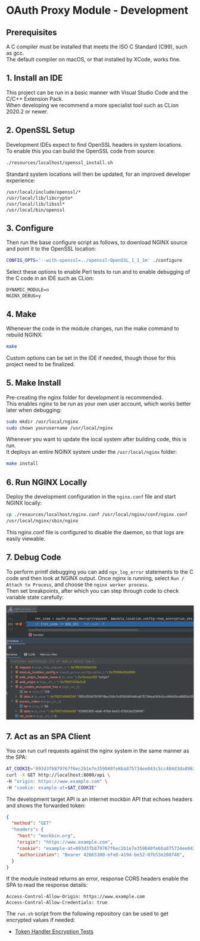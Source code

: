 # OAuth Proxy Module - Development

## Prerequisites

A C compiler must be installed that meets the ISO C Standard (C99), such as gcc.\
The default compiler on macOS, or that installed by XCode, works fine.

## 1. Install an IDE

This project can be run in a basic manner with Visual Studio Code and the C/C++ Extension Pack.\
When developing we recommend a more specialist tool such as CLion 2020.2 or newer.

## 2. OpenSSL Setup

Development IDEs expect to find OpenSSL headers in system locations.\
To enable this you can build the OpenSSL code from source: 

```bash
./resources/localhost/openssl_install.sh
```

Standard system locations will then be updated, for an improved developer experience:

```text
/usr/local/include/openssl/*
/usr/local/lib/libcrypto*
/usr/local/lib/libssl*
/usr/local/bin/openssl
```

## 3. Configure

Then run the base configure script as follows, to download NGINX source and point it to the OpenSSL location:

```bash
CONFIG_OPTS='--with-openssl=../openssl-OpenSSL_1_1_1m' ./configure 
```

Select these options to enable Perl tests to run and to enable debugging of the C code in an IDE such as CLion:

```text
DYNAMIC_MODULE=n
NGINX_DEBUG=y
```

## 4. Make

Whenever the code in the module changes, run the make command to rebuild NGINX:

```bash
make
```

Custom options can be set in the IDE if needed, though those for this project need to be finalized.

## 5. Make Install

Pre-creating the nginx folder for development is recommended.\
This enables nginx to be run as your own user account, which works better later when debugging:

```bash
sudo mkdir /usr/local/nginx
sudo chown yourusername /usr/local/nginx
```

Whenever you want to update the local system after building code, this is run.\
It deploys an entire NGINX system under the `/usr/local/nginx` folder:

```bash
make install
```

## 6. Run NGINX Locally

Deploy the development configuration in the `nginx.conf` file and start NGINX locally:

```bash
cp ./resources/localhost/nginx.conf /usr/local/nginx/conf/nginx.conf
/usr/local/nginx/sbin/nginx
```

This nginx.conf file is configured to disable the daemon, so that logs are easily viewable.

## 7. Debug Code

To perform printf debugging you can add `ngx_log_error` statements to the C code and then look at NGINX output.
Once nginx is running, select  `Run / Attach to Process`, and choose the `nginx worker process`.\
Then set breakpoints, after which you can step through code to check variable state carefully:

![Debugger](debugging.png)

## 7. Act as an SPA Client

You can run curl requests against the nginx system in the same manner as the SPA:

```bash
AT_COOKIE='093d3fb879767f6ec2b1e7e359040fe6ba875734ee043c5cc484d3da8963a351e9aba1c5e273f3d1ea2914f83836fa434474d1720b3040f5f7237f34536b7389'
curl -X GET http://localhost:8080/api \
-H "origin: https://www.example.com" \
-H "cookie: example-at=$AT_COOKIE"
```

The development target API is an internet mockbin API that echoes headers and shows the forwarded token:

```json
{
  "method": "GET"
  "headers": {
    "host": "mockbin.org",
    "origin": "https://www.example.com",
    "cookie": "example-at=093d3fb879767f6ec2b1e7e359040fe6ba875734ee043c5cc484d3da8963a351e9aba1c5e273f3d1ea2914f83836fa434474d1720b3040f5f7237f34536b7389",
    "authorization": "Bearer 42665300-efe8-419d-be52-07b53e208f46",
  }
}
```

If the module instead returns an error, response CORS headers enable the SPA to read the response details:

```text
Access-Control-Allow-Origin: https://www.example.com
Access-Control-Allow-Credentials: true
```

The `run.sh` script from the following repository can be used to get encrypted values if needed:

- [Token Handler Encryption Tests](https://github.com/curityio/token-handler-encryption-tests)